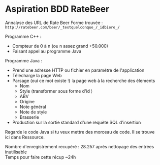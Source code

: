 Aspiration BDD RateBeer
=======================

Annalyse des URL de Rate Beer
Forme trouvée : `http://ratebeer.com/beer/_textquelconque_/_idbiere_/`
  
Programme C++ : 
  - Compteur de 0 à n (ou n assez grand +50.000)  
  - Faisant appel au programme Java  
  
Programme Java :  
  - Prend une adresse HTTP ou fichier en paramètre de l'application  
  - Télécharge la page Web  
  - Parsage (oui ce mot existe !) la page web à la recherche des élements  
    - Nom
    - Style (transformer sous forme d'id )
    - ABV
    - Origine
    - Note général
    - Note de style
    - Brasserie
  - Production sur la sortie standard d'une requète SQL d'insertion  
  
Regarde le code Java si tu veux mettre des morceau de code. Il se trouve ici dans Ressource.  

Nombre d'enregistrement recupéré : 28.257 après nettoyage des entrées inutilisable  
Temps pour faire cette récup ~24h
